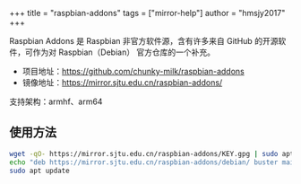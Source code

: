 +++
title = "raspbian-addons"
tags = ["mirror-help"]
author = "hmsjy2017"
+++

Raspbian Addons 是 Raspbian 非官方软件源，含有许多来自 GitHub 的开源软件，可作为对 Raspbian（Debian） 官方仓库的一个补充。

- 项目地址：https://github.com/chunky-milk/raspbian-addons
- 镜像地址：https://mirror.sjtu.edu.cn/raspbian-addons/

支持架构：armhf、arm64

## 使用方法
```bash
wget -qO- https://mirror.sjtu.edu.cn/raspbian-addons/KEY.gpg | sudo apt-key add -
echo "deb https://mirror.sjtu.edu.cn/raspbian-addons/debian/ buster main" | sudo tee /etc/apt/sources.list.d/raspbian-addons.list
sudo apt update
```
